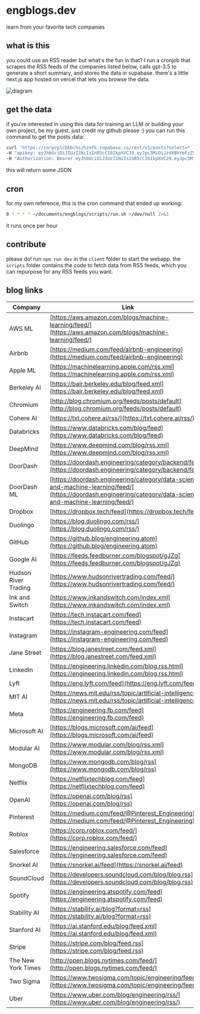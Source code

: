 # engblogs.dev
learn from your favorite tech companies

## what is this
you could use an RSS reader but what's the fun in that? I run a cronjob that scrapes the RSS feeds of the companies listed below, calls gpt-3.5 to generate a short summary, and stores the data in supabase. there's a little next.js app hosted on vercel that lets you browse the data.

![diagram](https://github.com/ishan0102/engblogs/assets/47067154/75f172ad-2214-48b7-9f76-1ac297b7f300)

## get the data
if you're interested in using this data for training an LLM or building your own project, be my guest. just credit my github please :)
you can run this command to get the posts data:
```sh
curl 'https://corpcplcbbbchszhzofk.supabase.co/rest/v1/posts?select=*' \
-H "apikey: eyJhbGciOiJIUzI1NiIsInR5cCI6IkpXVCJ9.eyJpc3MiOiJzdXBhYmFzZSIsInJlZiI6ImNvcnBjcGxjYmJiY2hzemh6b2ZrIiwicm9sZSI6ImFub24iLCJpYXQiOjE2ODYyNzU2MzgsImV4cCI6MjAwMTg1MTYzOH0.c5ALD_rsD48EcZTrEeHZqfTCLf5L61IIlSgxuH4PVHI" \
-H "Authorization: Bearer eyJhbGciOiJIUzI1NiIsInR5cCI6IkpXVCJ9.eyJpc3MiOiJzdXBhYmFzZSIsInJlZiI6ImNvcnBjcGxjYmJiY2hzemh6b2ZrIiwicm9sZSI6ImFub24iLCJpYXQiOjE2ODYyNzU2MzgsImV4cCI6MjAwMTg1MTYzOH0.c5ALD_rsD48EcZTrEeHZqfTCLf5L61IIlSgxuH4PVHI"
```
this will return some JSON

## cron
for my own reference, this is the cron command that ended up working:
```sh
0 * * * * ~/documents/engblogs/scripts/run.sh >/dev/null 2>&1
```
it runs once per hour

## contribute
please do! run `npm run dev` in the `client` folder to start the webapp. the `scripts` folder contains the code to fetch data from RSS feeds, which you can repurpose for any RSS feeds you want.

## blog links
| Company                | Link                                                         |
|------------------------|--------------------------------------------------------------|
| AWS ML                 | [https://aws.amazon.com/blogs/machine-learning/feed/](https://aws.amazon.com/blogs/machine-learning/feed/)               |
| Airbnb                 | [https://medium.com/feed/airbnb-engineering](https://medium.com/feed/airbnb-engineering)                                |
| Apple ML               | [https://machinelearning.apple.com/rss.xml](https://machinelearning.apple.com/rss.xml)                                |
| Berkeley AI            | [https://bair.berkeley.edu/blog/feed.xml](https://bair.berkeley.edu/blog/feed.xml)                            |
| Chromium               | [http://blog.chromium.org/feeds/posts/default](http://blog.chromium.org/feeds/posts/default)                                |
| Cohere AI              | [https://txt.cohere.ai/rss/](https://txt.cohere.ai/rss/)                                |
| Databricks             | [https://www.databricks.com/blog/feed](https://www.databricks.com/blog/feed)               |
| DeepMind               | [https://www.deepmind.com/blog/rss.xml](https://www.deepmind.com/blog/rss.xml)                                |
| DoorDash               | [https://doordash.engineering/category/backend/feed/](https://doordash.engineering/category/backend/feed/)                                |
| DoorDash ML            | [https://doordash.engineering/category/data-science-and-machine-learning/feed/](https://doordash.engineering/category/data-science-and-machine-learning/feed/)                                |
| Dropbox                | [https://dropbox.tech/feed](https://dropbox.tech/feed)               |
| Duolingo               | [https://blog.duolingo.com/rss/](https://blog.duolingo.com/rss/)                                |
| GitHub                 | [https://github.blog/engineering.atom](https://github.blog/engineering.atom)                                |
| Google AI              | [https://feeds.feedburner.com/blogspot/gJZg](https://feeds.feedburner.com/blogspot/gJZg)                                |
| Hudson River Trading   | [https://www.hudsonrivertrading.com/feed/](https://www.hudsonrivertrading.com/feed/)                                |
| Ink and Switch          | [https://www.inkandswitch.com/index.xml](https://www.inkandswitch.com/index.xml)                                |
| Instacart              | [https://tech.instacart.com/feed](https://tech.instacart.com/feed)                                |
| Instagram              | [https://instagram-engineering.com/feed](https://instagram-engineering.com/feed)                                |
| Jane Street             | [https://blog.janestreet.com/feed.xml](https://blog.janestreet.com/feed.xml)                                |
| LinkedIn               | [https://engineering.linkedin.com/blog.rss.html](https://engineering.linkedin.com/blog.rss.html)                                |
| Lyft                   | [https://eng.lyft.com/feed](https://eng.lyft.com/feed)                                |
| MIT AI                 | [https://news.mit.edu/rss/topic/artificial-intelligence2](https://news.mit.edu/rss/topic/artificial-intelligence2)                                |
| Meta                   | [https://engineering.fb.com/feed](https://engineering.fb.com/feed)                                |
| Microsoft AI           | [https://blogs.microsoft.com/ai/feed](https://blogs.microsoft.com/ai/feed)                                |
| Modular AI             | [https://www.modular.com/blog/rss.xml](https://www.modular.com/blog/rss.xml)                                |
| MongoDB                | [https://www.mongodb.com/blog/rss](https://www.mongodb.com/blog/rss)                                |
| Netflix                | [https://netflixtechblog.com/feed](https://netflixtechblog.com/feed)                                |
| OpenAI                 | [https://openai.com/blog/rss](https://openai.com/blog/rss)                                |
| Pinterest              | [https://medium.com/feed/@Pinterest_Engineering](https://medium.com/feed/@Pinterest_Engineering)                                |
| Roblox                 | [https://corp.roblox.com/feed/](https://corp.roblox.com/feed/)                                |
| Salesforce             | [https://engineering.salesforce.com/feed](https://engineering.salesforce.com/feed)                                |
| Snorkel AI             | [https://snorkel.ai/feed](https://snorkel.ai/feed)                                |
| SoundCloud             | [https://developers.soundcloud.com/blog/blog.rss](https://developers.soundcloud.com/blog/blog.rss)                                |
| Spotify                | [https://engineering.atspotify.com/feed](https://engineering.atspotify.com/feed)                                |
| Stability AI           | [https://stability.ai/blog?format=rss](https://stability.ai/blog?format=rss)                                |
| Stanford AI            | [https://ai.stanford.edu/blog/feed.xml](https://ai.stanford.edu/blog/feed.xml)                                |
| Stripe                 | [https://stripe.com/blog/feed.rss](https://stripe.com/blog/feed.rss)                                |
| The New York Times     | [http://open.blogs.nytimes.com/feed/](http://open.blogs.nytimes.com/feed/)                                |
| Two Sigma              | [https://www.twosigma.com/topic/engineering/feed/](https://www.twosigma.com/topic/engineering/feed/)                                |
| Uber                   | [https://www.uber.com/blog/engineering/rss/](https://www.uber.com/blog/engineering/rss/)                                |
